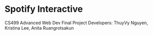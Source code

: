 # Spotify Interactive

CS499 Advanced Web Dev Final Project
Developers: ThuyVy Nguyen, Kristina Lee, Anita Ruangrotsakun
